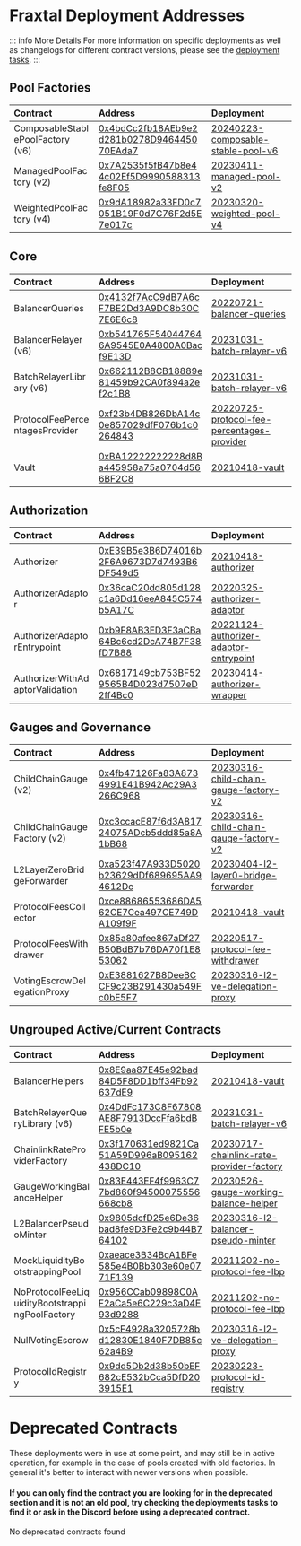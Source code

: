 

# Fraxtal Deployment Addresses

::: info More Details
For more information on specific deployments as well as changelogs for different contract versions, please see the [deployment tasks](https://github.com/balancer/balancer-deployments/tree/master/tasks).
:::

## Pool Factories

| Contract                         | Address                                                                                                                     | Deployment                                                                                                                                  |
|:---------------------------------|:----------------------------------------------------------------------------------------------------------------------------|:--------------------------------------------------------------------------------------------------------------------------------------------|
| ComposableStablePoolFactory (v6) | [0x4bdCc2fb18AEb9e2d281b0278D946445070EAda7](https://fraxscan.com//address/0x4bdCc2fb18AEb9e2d281b0278D946445070EAda7#code) | [20240223-composable-stable-pool-v6](https://github.com/balancer/balancer-deployments/blob/master/tasks/20240223-composable-stable-pool-v6) |
| ManagedPoolFactory (v2)          | [0x7A2535f5fB47b8e44c02Ef5D9990588313fe8F05](https://fraxscan.com//address/0x7A2535f5fB47b8e44c02Ef5D9990588313fe8F05#code) | [20230411-managed-pool-v2](https://github.com/balancer/balancer-deployments/blob/master/tasks/20230411-managed-pool-v2)                     |
| WeightedPoolFactory (v4)         | [0x9dA18982a33FD0c7051B19F0d7C76F2d5E7e017c](https://fraxscan.com//address/0x9dA18982a33FD0c7051B19F0d7C76F2d5E7e017c#code) | [20230320-weighted-pool-v4](https://github.com/balancer/balancer-deployments/blob/master/tasks/20230320-weighted-pool-v4)                   |

## Core

| Contract                       | Address                                                                                                                     | Deployment                                                                                                                                                  |
|:-------------------------------|:----------------------------------------------------------------------------------------------------------------------------|:------------------------------------------------------------------------------------------------------------------------------------------------------------|
| BalancerQueries                | [0x4132f7AcC9dB7A6cF7BE2Dd3A9DC8b30C7E6E6c8](https://fraxscan.com//address/0x4132f7AcC9dB7A6cF7BE2Dd3A9DC8b30C7E6E6c8#code) | [20220721-balancer-queries](https://github.com/balancer/balancer-deployments/blob/master/tasks/20220721-balancer-queries)                                   |
| BalancerRelayer (v6)           | [0xb541765F540447646A9545E0A4800A0Bacf9E13D](https://fraxscan.com//address/0xb541765F540447646A9545E0A4800A0Bacf9E13D#code) | [20231031-batch-relayer-v6](https://github.com/balancer/balancer-deployments/blob/master/tasks/20231031-batch-relayer-v6)                                   |
| BatchRelayerLibrary (v6)       | [0x662112B8CB18889e81459b92CA0f894a2ef2c1B8](https://fraxscan.com//address/0x662112B8CB18889e81459b92CA0f894a2ef2c1B8#code) | [20231031-batch-relayer-v6](https://github.com/balancer/balancer-deployments/blob/master/tasks/20231031-batch-relayer-v6)                                   |
| ProtocolFeePercentagesProvider | [0xf23b4DB826DbA14c0e857029dfF076b1c0264843](https://fraxscan.com//address/0xf23b4DB826DbA14c0e857029dfF076b1c0264843#code) | [20220725-protocol-fee-percentages-provider](https://github.com/balancer/balancer-deployments/blob/master/tasks/20220725-protocol-fee-percentages-provider) |
| Vault                          | [0xBA12222222228d8Ba445958a75a0704d566BF2C8](https://fraxscan.com//address/0xBA12222222228d8Ba445958a75a0704d566BF2C8#code) | [20210418-vault](https://github.com/balancer/balancer-deployments/blob/master/tasks/20210418-vault)                                                         |

## Authorization

| Contract                        | Address                                                                                                                     | Deployment                                                                                                                                          |
|:--------------------------------|:----------------------------------------------------------------------------------------------------------------------------|:----------------------------------------------------------------------------------------------------------------------------------------------------|
| Authorizer                      | [0xE39B5e3B6D74016b2F6A9673D7d7493B6DF549d5](https://fraxscan.com//address/0xE39B5e3B6D74016b2F6A9673D7d7493B6DF549d5#code) | [20210418-authorizer](https://github.com/balancer/balancer-deployments/blob/master/tasks/20210418-authorizer)                                       |
| AuthorizerAdaptor               | [0x36caC20dd805d128c1a6Dd16eeA845C574b5A17C](https://fraxscan.com//address/0x36caC20dd805d128c1a6Dd16eeA845C574b5A17C#code) | [20220325-authorizer-adaptor](https://github.com/balancer/balancer-deployments/blob/master/tasks/20220325-authorizer-adaptor)                       |
| AuthorizerAdaptorEntrypoint     | [0xb9F8AB3ED3F3aCBa64Bc6cd2DcA74B7F38fD7B88](https://fraxscan.com//address/0xb9F8AB3ED3F3aCBa64Bc6cd2DcA74B7F38fD7B88#code) | [20221124-authorizer-adaptor-entrypoint](https://github.com/balancer/balancer-deployments/blob/master/tasks/20221124-authorizer-adaptor-entrypoint) |
| AuthorizerWithAdaptorValidation | [0x6817149cb753BF529565B4D023d7507eD2ff4Bc0](https://fraxscan.com//address/0x6817149cb753BF529565B4D023d7507eD2ff4Bc0#code) | [20230414-authorizer-wrapper](https://github.com/balancer/balancer-deployments/blob/master/tasks/20230414-authorizer-wrapper)                       |

## Gauges and Governance

| Contract                    | Address                                                                                                                     | Deployment                                                                                                                                        |
|:----------------------------|:----------------------------------------------------------------------------------------------------------------------------|:--------------------------------------------------------------------------------------------------------------------------------------------------|
| ChildChainGauge (v2)        | [0x4fb47126Fa83A8734991E41B942Ac29A3266C968](https://fraxscan.com//address/0x4fb47126Fa83A8734991E41B942Ac29A3266C968#code) | [20230316-child-chain-gauge-factory-v2](https://github.com/balancer/balancer-deployments/blob/master/tasks/20230316-child-chain-gauge-factory-v2) |
| ChildChainGaugeFactory (v2) | [0xc3ccacE87f6d3A81724075ADcb5ddd85a8A1bB68](https://fraxscan.com//address/0xc3ccacE87f6d3A81724075ADcb5ddd85a8A1bB68#code) | [20230316-child-chain-gauge-factory-v2](https://github.com/balancer/balancer-deployments/blob/master/tasks/20230316-child-chain-gauge-factory-v2) |
| L2LayerZeroBridgeForwarder  | [0xa523f47A933D5020b23629dDf689695AA94612Dc](https://fraxscan.com//address/0xa523f47A933D5020b23629dDf689695AA94612Dc#code) | [20230404-l2-layer0-bridge-forwarder](https://github.com/balancer/balancer-deployments/blob/master/tasks/20230404-l2-layer0-bridge-forwarder)     |
| ProtocolFeesCollector       | [0xce88686553686DA562CE7Cea497CE749DA109f9F](https://fraxscan.com//address/0xce88686553686DA562CE7Cea497CE749DA109f9F#code) | [20210418-vault](https://github.com/balancer/balancer-deployments/blob/master/tasks/20210418-vault)                                               |
| ProtocolFeesWithdrawer      | [0x85a80afee867aDf27B50BdB7b76DA70f1E853062](https://fraxscan.com//address/0x85a80afee867aDf27B50BdB7b76DA70f1E853062#code) | [20220517-protocol-fee-withdrawer](https://github.com/balancer/balancer-deployments/blob/master/tasks/20220517-protocol-fee-withdrawer)           |
| VotingEscrowDelegationProxy | [0xE3881627B8DeeBCCF9c23B291430a549Fc0bE5F7](https://fraxscan.com//address/0xE3881627B8DeeBCCF9c23B291430a549Fc0bE5F7#code) | [20230316-l2-ve-delegation-proxy](https://github.com/balancer/balancer-deployments/blob/master/tasks/20230316-l2-ve-delegation-proxy)             |

## Ungrouped Active/Current Contracts
    
    
| Contract                                       | Address                                                                                                                     | Deployment                                                                                                                                              |
|:-----------------------------------------------|:----------------------------------------------------------------------------------------------------------------------------|:--------------------------------------------------------------------------------------------------------------------------------------------------------|
| BalancerHelpers                                | [0x8E9aa87E45e92bad84D5F8DD1bff34Fb92637dE9](https://fraxscan.com//address/0x8E9aa87E45e92bad84D5F8DD1bff34Fb92637dE9#code) | [20210418-vault](https://github.com/balancer/balancer-deployments/blob/master/tasks/20210418-vault)                                                     |
| BatchRelayerQueryLibrary (v6)                  | [0x4DdFc173C8F67808AE8F7913DccFfa6bdBFE5b0e](https://fraxscan.com//address/0x4DdFc173C8F67808AE8F7913DccFfa6bdBFE5b0e#code) | [20231031-batch-relayer-v6](https://github.com/balancer/balancer-deployments/blob/master/tasks/20231031-batch-relayer-v6)                               |
| ChainlinkRateProviderFactory                   | [0x3f170631ed9821Ca51A59D996aB095162438DC10](https://fraxscan.com//address/0x3f170631ed9821Ca51A59D996aB095162438DC10#code) | [20230717-chainlink-rate-provider-factory](https://github.com/balancer/balancer-deployments/blob/master/tasks/20230717-chainlink-rate-provider-factory) |
| GaugeWorkingBalanceHelper                      | [0x83E443EF4f9963C77bd860f94500075556668cb8](https://fraxscan.com//address/0x83E443EF4f9963C77bd860f94500075556668cb8#code) | [20230526-gauge-working-balance-helper](https://github.com/balancer/balancer-deployments/blob/master/tasks/20230526-gauge-working-balance-helper)       |
| L2BalancerPseudoMinter                         | [0x9805dcfD25e6De36bad8fe9D3Fe2c9b44B764102](https://fraxscan.com//address/0x9805dcfD25e6De36bad8fe9D3Fe2c9b44B764102#code) | [20230316-l2-balancer-pseudo-minter](https://github.com/balancer/balancer-deployments/blob/master/tasks/20230316-l2-balancer-pseudo-minter)             |
| MockLiquidityBootstrappingPool                 | [0xaeace3B34BcA1BFe585e4B0Bb303e60e0771F139](https://fraxscan.com//address/0xaeace3B34BcA1BFe585e4B0Bb303e60e0771F139#code) | [20211202-no-protocol-fee-lbp](https://github.com/balancer/balancer-deployments/blob/master/tasks/20211202-no-protocol-fee-lbp)                         |
| NoProtocolFeeLiquidityBootstrappingPoolFactory | [0x956CCab09898C0AF2aCa5e6C229c3aD4E93d9288](https://fraxscan.com//address/0x956CCab09898C0AF2aCa5e6C229c3aD4E93d9288#code) | [20211202-no-protocol-fee-lbp](https://github.com/balancer/balancer-deployments/blob/master/tasks/20211202-no-protocol-fee-lbp)                         |
| NullVotingEscrow                               | [0x5cF4928a3205728bd12830E1840F7DB85c62a4B9](https://fraxscan.com//address/0x5cF4928a3205728bd12830E1840F7DB85c62a4B9#code) | [20230316-l2-ve-delegation-proxy](https://github.com/balancer/balancer-deployments/blob/master/tasks/20230316-l2-ve-delegation-proxy)                   |
| ProtocolIdRegistry                             | [0x9dd5Db2d38b50bEF682cE532bCca5DfD203915E1](https://fraxscan.com//address/0x9dd5Db2d38b50bEF682cE532bCca5DfD203915E1#code) | [20230223-protocol-id-registry](https://github.com/balancer/balancer-deployments/blob/master/tasks/20230223-protocol-id-registry)                       |
    
    
# Deprecated Contracts

These deployments were in use at some point, and may still be in active operation, for example in the case of pools created with old factories.  In general it's better to interact with newer versions when possible.

#### If you can only find the contract you are looking for in the deprecated section and it is not an old pool, try checking the deployments tasks to find it or ask in the Discord before using a deprecated contract.

    
No deprecated contracts found

    
<style scoped>
table {
    display: table;
    width: 100%;
}
table th:first-of-type, td:first-of-type {
    width: 30%;
}
table th:nth-of-type(2) {
    width: 40%;
}
td {
    max-width: 0;
    overflow: hidden;
}
</style>

